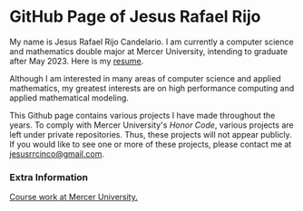 # GitHub Page of Jesus Rafael Rijo

My name is Jesus Rafael Rijo Candelario. I am currently a computer science and mathematics double major at Mercer University, intending to graduate after May 2023. Here is my [resume](https://github.com/jesusrrc/jesusrrc/blob/main/rijo_resume.pdf).

Although I am interested in many areas of computer science and applied mathematics, my greatest interests are on high performance computing and applied mathematical modeling.

This Github page contains various projects I have made throughout the years. To comply with Mercer University's *Honor Code*, various projects are left under 
private repositories. Thus, these projects will not appear publicly. If you would like to see one or more of these projects, please contact me 
at jesusrrcinco@gmail.com.

### Extra Information
[Course work at Mercer University.](https://github.com/jesusrrc/jesusrrc/blob/main/course_work.md)
